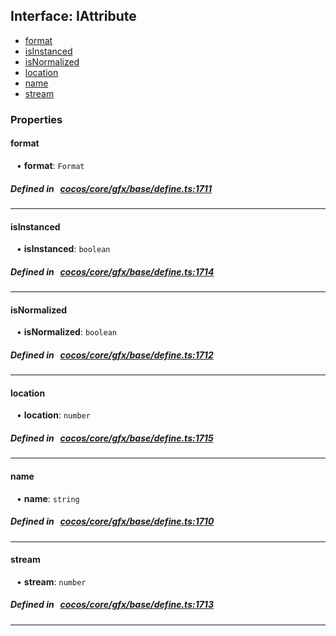 ## Interface: IAttribute

- [format](#format)
- [isInstanced](#isInstanced)
- [isNormalized](#isNormalized)
- [location](#location)
- [name](#name)
- [stream](#stream)

### Properties

#### format

<div style="margin-left: 10px;">


• **format**: ``Format``

</div>

##### Defined in &nbsp;   [cocos/core/gfx/base/define.ts:1711](https://github.com/cocos-creator/engine/blob/c7bf6b8a9/cocos/core/gfx/base/define.ts#L1711)&nbsp;
___
#### isInstanced

<div style="margin-left: 10px;">


• **isInstanced**: ``boolean``

</div>

##### Defined in &nbsp;   [cocos/core/gfx/base/define.ts:1714](https://github.com/cocos-creator/engine/blob/c7bf6b8a9/cocos/core/gfx/base/define.ts#L1714)&nbsp;
___
#### isNormalized

<div style="margin-left: 10px;">


• **isNormalized**: ``boolean``

</div>

##### Defined in &nbsp;   [cocos/core/gfx/base/define.ts:1712](https://github.com/cocos-creator/engine/blob/c7bf6b8a9/cocos/core/gfx/base/define.ts#L1712)&nbsp;
___
#### location

<div style="margin-left: 10px;">


• **location**: ``number``

</div>

##### Defined in &nbsp;   [cocos/core/gfx/base/define.ts:1715](https://github.com/cocos-creator/engine/blob/c7bf6b8a9/cocos/core/gfx/base/define.ts#L1715)&nbsp;
___
#### name

<div style="margin-left: 10px;">


• **name**: ``string``

</div>

##### Defined in &nbsp;   [cocos/core/gfx/base/define.ts:1710](https://github.com/cocos-creator/engine/blob/c7bf6b8a9/cocos/core/gfx/base/define.ts#L1710)&nbsp;
___
#### stream

<div style="margin-left: 10px;">


• **stream**: ``number``

</div>

##### Defined in &nbsp;   [cocos/core/gfx/base/define.ts:1713](https://github.com/cocos-creator/engine/blob/c7bf6b8a9/cocos/core/gfx/base/define.ts#L1713)&nbsp;
___
